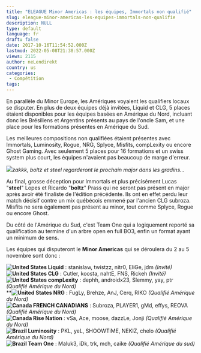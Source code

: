 ```yaml
---
title: "ELEAGUE Minor Americas : les équipes, Immortals non qualifié"
slug: eleague-minor-americas-les-equipes-immortals-non-qualifie
description: NULL
type: default
language: fr
draft: false
date: 2017-10-16T11:54:52.000Z
lastmod: 2022-05-08T21:38:57.000Z
views: 2115
author: neLendirekt
country: us
categories:
 - Compétition
tags:
---
```

En parallèle du Minor Europe, les Amériques voyaient les qualifiers locaux se disputer. En plus de deux équipes déjà invitées, Liquid et CLG, 5 places étaient disponibles pour les équipes basées en Amérique du Nord, incluant donc les Brésiliens et Argentins présents au pays de l'oncle Sam, et une place pour les formations présentes en Amérique du Sud.

Les meilleures compositions non qualifiées étaient présentes avec Immortals, Luminosity, Rogue, NRG, Splyce, Misfits, compLexity ou encore Ghost Gaming. Avec seulement 5 places pour 16 formations et un swiss system plus court, les équipes n'avaient pas beaucoup de marge d'erreur. 

![](https://flickshot-ue.s3.eu-west-2.amazonaws.com/flickshot/article/59e49661a0e47/images/KuaPTexwTvSY2aOCLih2a8G9lIJzswphytFXczuY.jpeg)_zakkk, boltz et steel regarderont le prochain major dans les gradins..._

Au final, grosse déception pour Immortals et plus précisément Lucas "**steel**" Lopes et Ricardo "**boltz**" Prass qui ne seront pas présent en major après avoir été finaliste de l'édition précédente. Ils ont en effet perdu leur match décisif contre un mix québécois emmené par l'ancien CLG subroza. Misfits ne sera également pas présent au minor, tout comme Splyce, Rogue ou encore Ghost.

Du côté de l'Amérique du Sud, c'est Team One qui a logiquement reporté sa qualification au termine d'un arbre open en full BO3, enfin un format ayant un minimum de sens.

Les équipes qui disputeront le **Minor Americas** qui se déroulera du 2 au 5 novembre sont donc : 

**![United States](/images/countries/us.svg)⁠ Liquid** : stanislaw, twistzz, nitr0, EliGe, jdm _(Invité)_  
**![United States](/images/countries/us.svg)⁠ CLG** : Cutler, koosta, nahtE, FNS, Rickeh _(Invité)_  
**![United States](/images/countries/us.svg)⁠ compLexity** : dephh, androidx23, Slemmy, yay, ptr _(Qualifié Amérique du Nord)_  
****![United States](/images/countries/us.svg)⁠ NRG** : FugLy, Brehze, AnJ, Cerq, RIKO _(Qualifié Amérique du Nord)_  
**![Canada](/images/countries/ca.svg)⁠ FRENCH CANADIANS** : Subroza, PLAYER1, gMd, effys, REOVA _(Qualifié Amérique du Nord)_  
**![Canada](/images/countries/ca.svg)⁠ Rise Nation** : vSa, Ace, moose, dazzLe, Jonji _(Qualifié Amérique du Nord)_  
**![Brazil](/images/countries/br.svg)⁠ Luminosity** : PKL, yeL, SHOOWTiME, NEKIZ, chelo _(Qualifié Amérique du Nord)_  
**![Brazil](/images/countries/br.svg)⁠ Team One** : Maluk3, iDk, trk, mch, caike _(Qualifié Amérique du sud)_
